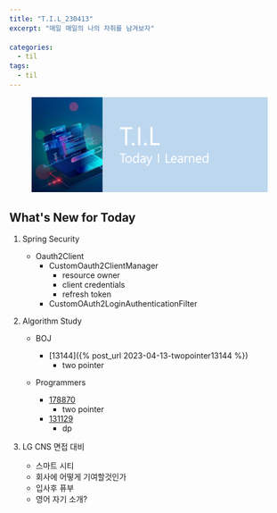 ```yaml
---
title: "T.I.L_230413"
excerpt: "매일 매일의 나의 자취를 남겨보자"

categories:
  - til
tags:
  - til
---
```

<figure>
    <img src="/assets/images/til_image.png">
</figure>

## What's New for  Today   

1. Spring Security
    - Oauth2Client
        - CustomOauth2ClientManager
            - resource owner
            - client credentials
            - refresh token
        - CustomOAuth2LoginAuthenticationFilter

2. Algorithm Study
    - BOJ
        - [13144]({% post_url 2023-04-13-twopointer13144 %})
            - two pointer

    - Programmers
        - [178870](https://school.programmers.co.kr/learn/courses/30/lessons/178870)
            - two pointer
        - [131129](https://school.programmers.co.kr/learn/courses/30/lessons/131129)
            - dp

3. LG CNS 면접 대비 
    - 스마트 시티
    - 회사에 어떻게 기여할것인가
    - 입사후 퓨부
    - 영어 자기 소개?
